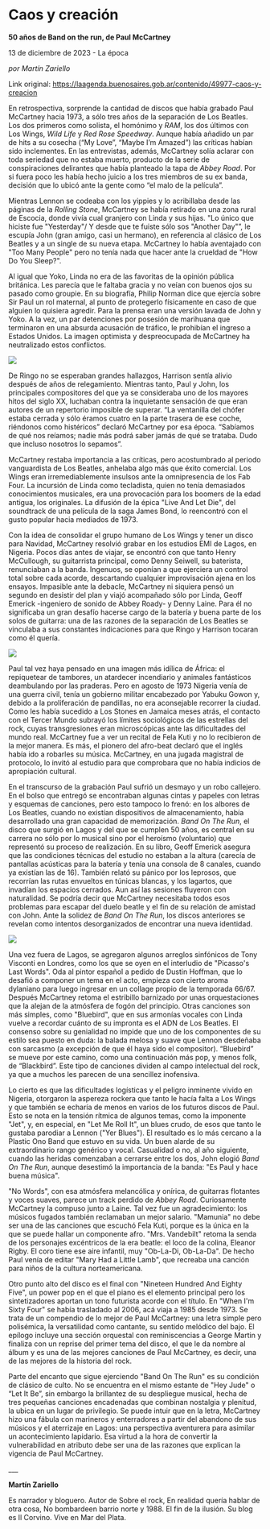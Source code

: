 # Caos y creación

**50 años de Band on the run, de Paul McCartney**

13 de diciembre de 2023 - La época

_por Martín Zariello_

Link original: https://laagenda.buenosaires.gob.ar/contenido/49977-caos-y-creacion



En retrospectiva, sorprende la cantidad de discos que había grabado Paul McCartney hacia 1973, a sólo tres años de la separación de Los Beatles. Los dos primeros como solista, el homónimo y *RAM*, los dos últimos con Los Wings, *Wild Life* y *Red Rose Speedway*. Aunque había añadido un par de hits a su cosecha (“My Love”, “Maybe I’m Amazed”) las críticas habían sido inclementes. En las entrevistas, además, McCartney solía aclarar con toda seriedad que no estaba muerto, producto de la serie de conspiraciones delirantes que había planteado la tapa de *Abbey Road*. Por si fuera poco les había hecho juicio a los tres miembros de su ex banda, decisión que lo ubicó ante la gente como “el malo de la película”.




Mientras Lennon se codeaba con los yippies y lo acribillaba desde las páginas de la *Rolling Stone*, McCartney se había retirado en una zona rural de Escocia, donde vivía cual granjero con Linda y sus hijas. "Lo único que hiciste fue "Yesterday"/ Y desde que te fuiste sólo sos "Another Day"”, le escupía John (gran amigo, casi un hermano), en referencia al clásico de Los Beatles y a un single de su nueva etapa. McCartney lo había aventajado con "Too Many People" pero no tenía nada que hacer ante la crueldad de "How Do You Sleep?".




Al igual que Yoko, Linda no era de las favoritas de la opinión pública británica. Les parecía que le faltaba gracia y no veían con buenos ojos su pasado como groupie. En su biografía, Philip Norman dice que ejercía sobre Sir Paul un rol maternal, al punto de protegerlo físicamente en caso de que alguien lo quisiera agredir. Para la prensa eran una versión lavada de John y Yoko. A la vez, un par detenciones por posesión de marihuana que terminaron en una absurda acusación de tráfico, le prohibían el ingreso a Estados Unidos. La imagen optimista y despreocupada de McCartney ha neutralizado estos conflictos.




![](https://cdn.feater.me/files/images/3232282/642c9fd4-e0e2-41c3-a827-1b79645eb1a1.jpg)




De Ringo no se esperaban grandes hallazgos, Harrison sentía alivio después de años de relegamiento. Mientras tanto, Paul y John, los principales compositores del que ya se consideraba uno de los mayores hitos del siglo XX, luchaban contra la inquietante sensación de que eran autores de un repertorio imposible de superar. “La ventanilla del chófer estaba cerrada y sólo éramos cuatro en la parte trasera de ese coche, riéndonos como histéricos” declaró McCartney por esa época. “Sabíamos de qué nos reíamos; nadie más podrá saber jamás de qué se trataba. Dudo que incluso nosotros lo sepamos”.




McCartney restaba importancia a las críticas, pero acostumbrado al periodo vanguardista de Los Beatles, anhelaba algo más que éxito comercial. Los Wings eran irremediablemente insulsos ante la omnipresencia de los Fab Four. La incursión de Linda como tecladista, quien no tenía demasiados conocimientos musicales, era una provocación para los boomers de la edad antigua, los originales. La difusión de la épica "Live And Let Die", del soundtrack de una película de la saga James Bond, lo reencontró con el gusto popular hacia mediados de 1973.




Con la idea de consolidar el grupo humano de Los Wings y tener un disco para Navidad, McCartney resolvió grabar en los estudios EMI de Lagos, en Nigeria. Pocos días antes de viajar, se encontró con que tanto Henry McCullough, su guitarrista principal, como Denny Seiwell, su baterista, renunciaban a la banda. Ingenuos, se oponían a que ejerciera un control total sobre cada acorde, descartando cualquier improvisación ajena en los ensayos. Impasible ante la debacle, McCartney ni siquiera pensó un segundo en desistir del plan y viajó acompañado sólo por Linda, Geoff Emerick -ingeniero de sonido de Abbey Roady- y Denny Laine. Para él no significaba un gran desafío hacerse cargo de la batería y buena parte de los solos de guitarra: una de las razones de la separación de Los Beatles se vinculaba a sus constantes indicaciones para que Ringo y Harrison tocaran como él quería.




![](https://cdn.feater.me/files/images/3232332/c300e652-8b88-4932-8531-c807b5059046.jpg)




Paul tal vez haya pensado en una imagen más idílica de África: el repiquetear de tambores, un atardecer incendiario y animales fantásticos deambulando por las praderas. Pero en agosto de 1973 Nigeria venía de una guerra civil, tenía un gobierno militar encabezado por Yabuku Gowon y, debido a la proliferación de pandillas, no era aconsejable recorrer la ciudad. Como les había sucedido a Los Stones en Jamaica meses atrás, el contacto con el Tercer Mundo subrayó los límites sociológicos de las estrellas del rock, cuyas transgresiones eran microscópicas ante las dificultades del mundo real. McCartney fue a ver un recital de Fela Kuti y no lo recibieron de la mejor manera. Es más, el pionero del afro-beat declaró que el inglés había ido a robarles su música. McCartney, en una jugada magistral de protocolo, lo invitó al estudio para que comprobara que no había indicios de apropiación cultural.




En el transcurso de la grabación Paul sufrió un desmayo y un robo callejero. En el bolso que entregó se encontraban algunas cintas y papeles con letras y esquemas de canciones, pero esto tampoco lo frenó: en los albores de Los Beatles, cuando no existían dispositivos de almacenamiento, había desarrollado una gran capacidad de memorización. *Band On The Run*, el disco que surgió en Lagos y del que se cumplen 50 años, es central en su carrera no sólo por lo musical sino por el heroísmo (voluntario) que representó su proceso de realización. En su libro, Geoff Emerick asegura que las condiciones técnicas del estudio no estaban a la altura (carecía de pantallas acústicas para la batería y tenía una consola de 8 canales, cuando ya existían las de 16). También relató su pánico por los leprosos, que recorrían las rutas envueltos en túnicas blancas, y los lagartos, que invadían los espacios cerrados. Aun así las sesiones fluyeron con naturalidad. Se podría decir que McCartney necesitaba todos esos problemas para escapar del duelo beatle y el fin de su relación de amistad con John. Ante la solidez de *Band On The Run*, los discos anteriores se revelan como intentos desorganizados de encontrar una nueva identidad.




![](https://cdn.feater.me/files/images/3232209/20379054-76f9-41b5-8e4e-23278007d703.jpg)




Una vez fuera de Lagos, se agregaron algunos arreglos sinfónicos de Tony Visconti en Londres, como los que se oyen en el interludio de "Picasso's Last Words". Oda al pintor español a pedido de Dustin Hoffman, que lo desafió a componer un tema en el acto, empieza con cierto aroma dylaniano para luego ingresar en un collage propio de la temporada 66/67. Después McCartney retoma el estribillo barnizado por unas orquestaciones que la alejan de la atmósfera de fogón del principio. Otras canciones son más simples, como "Bluebird", que en sus armonías vocales con Linda vuelve a recordar cuánto de su impronta es el ADN de Los Beatles. El consenso sobre su genialidad no impide que uno de los componentes de su estilo sea puesto en duda: la balada melosa y suave que Lennon desdeñaba con sarcasmo (a excepción de que él haya sido el compositor). “Bluebird” se mueve por este camino, como una continuación más pop, y menos folk, de “Blackbird”. Este tipo de canciones dividen al campo intelectual del rock, ya que a muchos les parecen de una sencillez inofensiva.




Lo cierto es que las dificultades logísticas y el peligro inminente vivido en Nigeria, otorgaron la aspereza rockera que tanto le hacía falta a Los Wings y que también se echaría de menos en varios de los futuros discos de Paul. Esto se nota en la tensión rítmica de algunos temas, como la imponente "Jet", y, en especial, en "Let Me Roll It", un blues crudo, de esos que tanto le gustaba parodiar a Lennon ("Yer Blues"). El resultado es lo más cercano a la Plastic Ono Band que estuvo en su vida. Un buen alarde de su extraordinario rango genérico y vocal. Casualidad o no, al año siguiente, cuando las heridas comenzaban a cerrarse entre los dos, John elogió *Band On The Run*, aunque desestimó la importancia de la banda: "Es Paul y hace buena música".




"No Words", con esa atmósfera melancólica y onírica, de guitarras flotantes y voces suaves, parece un track perdido de *Abbey Road*. Curiosamente McCartney la compuso junto a Laine. Tal vez fue un agradecimiento: los músicos fugados también reclamaban un mejor salario. "Mamunia" no debe ser una de las canciones que escuchó Fela Kuti, porque es la única en la que se puede hallar un componente afro. "Mrs. Vandebilt" retoma la senda de los personajes excéntricos de la era beatle: el loco de la colina, Eleanor Rigby. El coro tiene ese aire infantil, muy "Ob-La-Di, Ob-La-Da". De hecho Paul venía de editar "Mary Had a Little Lamb", que recreaba una canción para niños de la cultura norteamericana.




Otro punto alto del disco es el final con "Nineteen Hundred And Eighty Five", un power pop en el que el piano es el elemento principal pero los sintetizadores aportan un tono futurista acorde con el título. En "When I'm Sixty Four" se había trasladado al 2006, acá viaja a 1985 desde 1973. Se trata de un compendio de lo mejor de Paul McCartney: una letra simple pero polisémica, la versatilidad como cantante, su sentido melódico del bajo. El epílogo incluye una sección orquestal con reminiscencias a George Martin y finaliza con un reprise del primer tema del disco, el que le da nombre al álbum y es una de las mejores canciones de Paul McCartney, es decir, una de las mejores de la historia del rock.




Parte del encanto que sigue ejerciendo "Band On The Run" es su condición de clásico de culto. No se encuentra en el mismo estante de "Hey Jude" o “Let It Be”, sin embargo la brillantez de su despliegue musical, hecha de tres pequeñas canciones encadenadas que combinan nostalgia y plenitud, la ubica en un lugar de privilegio. Se puede intuir que en la letra, McCartney hizo una fábula con marineros y enterradores a partir del abandono de sus músicos y el aterrizaje en Lagos: una perspectiva aventurera para asimilar un acontecimiento lapidario. Esa virtud a la hora de convertir la vulnerabilidad en atributo debe ser una de las razones que explican la vigencia de Paul McCartney.




\_\_\_




**Martín Zariello**




Es narrador y bloguero. Autor de Sobre el rock, En realidad quería hablar de otra cosa, No bombardeen barrio norte y 1988. El fin de la ilusión. Su blog es Il Corvino. Vive en Mar del Plata.



